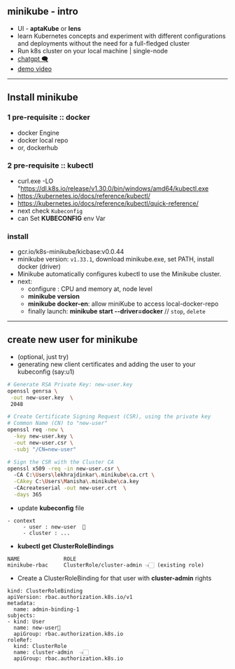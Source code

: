 ## minikube - intro
- UI - **aptaKube** or **lens**
- learn Kubernetes concepts and experiment with different configurations and deployments without the need for a full-fledged cluster
-  Run k8s cluster on your local machine | single-node
- [chatgpt 🗨️](https://chatgpt.com/c/da40b952-dbd9-46a9-ad58-92c828a89118)
- [demo video](https://www.youtube.com/playlist?list=PLVz2XdJiJQxybsyOxK7WFtteH42ayn5i9)

---
## Install minikube
### 1 pre-requisite :: docker
- docker Engine
- docker local repo 
- or, dockerhub

### 2 pre-requisite :: kubectl 
- curl.exe -LO "https://dl.k8s.io/release/v1.30.0/bin/windows/amd64/kubectl.exe
- https://kubernetes.io/docs/reference/kubectl/
- https://kubernetes.io/docs/reference/kubectl/quick-reference/
- next check `Kubeconfig`
- can Set **KUBECONFIG** env Var

### install
- gcr.io/k8s-minikube/kicbase:v0.0.44
- minikube version: `v1.33.1`, download minikube.exe, set PATH, install docker (driver)
- Minikube automatically configures kubectl to use the Minikube cluster.
- next:
  - configure : CPU and memory at, node level
  - **minikube version**
  - **minikube docker-en**: allow miniKube to access local-docker-repo
  - finally launch: **minikube start --driver=docker**  // `stop`,  `delete`

---
## create new user for minikube 
- (optional, just try)
- generating new client certificates and adding the user to your kubeconfig (say:u1)

```bash
# Generate RSA Private Key: new-user.key
openssl genrsa \
 -out new-user.key  \
 2048

# Create Certificate Signing Request (CSR), using the private key
# Common Name (CN) to "new-user"
openssl req -new \
  -key new-user.key \
  -out new-user.csr \
  -subj "/CN=new-user"

# Sign the CSR with the Cluster CA
openssl x509 -req -in new-user.csr \ 
  -CA C:\Users\lekhrajdinkar\.minikube\ca.crt \
  -CAkey C:\Users\Manisha\.minikube\ca.key 
  -CAcreateserial -out new-user.crt  \
  -days 365
```

- update **kubeconfig** file
```
- context
     - user : new-user  🔺
     - cluster : ...
```

- **kubectl get ClusterRoleBindings**
```
NAME              ROLE
minikube-rbac     ClusterRole/cluster-admin 👈🏻 (existing role)
```

- Create a ClusterRoleBinding for that user with **cluster-admin** rights
```
kind: ClusterRoleBinding
apiVersion: rbac.authorization.k8s.io/v1
metadata:
  name: admin-binding-1
subjects:
- kind: User
  name: new-user🔺                              
  apiGroup: rbac.authorization.k8s.io
roleRef:
  kind: ClusterRole
  name: cluster-admin  👈🏻                         
  apiGroup: rbac.authorization.k8s.io

```